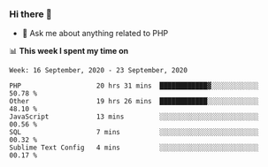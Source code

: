### Hi there 👋

<!--
**mustafaculban/mustafaculban** is a ✨ _special_ ✨ repository because its `README.md` (this file) appears on your GitHub profile.

Here are some ideas to get you started:

- 🌱 I’m currently learning ...
- 👯 I’m looking to collaborate on ...
- 🤔 I’m looking for help with ...
- 📫 How to reach me: ...
- 😄 Pronouns: ...
- ⚡ Fun fact: ...

-->
- 💬 Ask me about anything related to PHP


📊 **This week I spent my time on**
<!--START_SECTION:waka-->
```text
Week: 16 September, 2020 - 23 September, 2020

PHP                   20 hrs 31 mins  ████████████▓░░░░░░░░░░░░   50.78 % 
Other                 19 hrs 26 mins  ████████████░░░░░░░░░░░░░   48.10 % 
JavaScript            13 mins         ░░░░░░░░░░░░░░░░░░░░░░░░░   00.56 % 
SQL                   7 mins          ░░░░░░░░░░░░░░░░░░░░░░░░░   00.32 % 
Sublime Text Config   4 mins          ░░░░░░░░░░░░░░░░░░░░░░░░░   00.17 % 
```
<!--END_SECTION:waka-->
